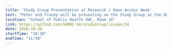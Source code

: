 ```yaml
---
title: 'Study Group Presentation at Research / Open Access Week'
text: "Peter and Tracey will be presenting on the Study Group at the UWC Research / Open Access Week"
location: "School of Public Health UWC, Room 1A"
link: https://github.com/SANBI-SA/studyGroup/issues/34
date: 2018-10-26
startTime: "10:20"
endTime: "11:50"
---
```

